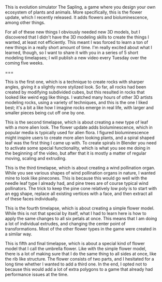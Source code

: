 This is evolution simulator The Sapling, a game where you design your own ecosystem of plants and animals. More specifically, this is the flower update, which I recently released. It adds flowers and bioluminescence, among other things. 

For all of these new things I obviously needed new 3D models, but I discovered that I didn't have the 3D modeling skills to create the things I wanted, at least not efficiently. This meant I was forced to learn a ton of new things in a really short amount of time. I'm really excited about what I learned, though, so I want to share it with you in a series of 5 short modeling timelapses; I will publish a new video every Tuesday over the coming five weeks. 

===

This is the first one, which is a technique to create rocks with sharper angles, giving it a slightly more stylized look. So far, all rocks had been created by modifying subdivided cubes, but this resulted in rocks that looked like weird egg like things. I watched many hours of other 3D artists modeling rocks, using a variety of techniques, and this is the one I liked best; it's a bit a like how I imagine rocks emerge in real life, with larger and smaller pieces being cut off one by one.

This is the second timelapse, which is about creating a new type of leaf with a more alien look. The flower update adds bioluminescence, which in popular media is typically used for alien flora. I figured bioluminescence might inspire users to create more alien looking plants, and a spiral shaped leaf was the first thing I came up with. To create spirals in Blender you need to activate some special functionality, which is what you see me doing in the beginning of the video, but after that it is mostly a matter of regular moving, scaling and extruding.

This is the third timelapse, which is about creating a wind pollination organ. While you see various shapes of wind pollination organs in nature, I wanted mine to look like pinecones. This is because this would go well with the needle leaf type I already had, and pine trees are of course typical wind pollinators. The trick to keep the pine cone relatively low poly is to start with an egg shape, replace all existing vertices with a face, and then extract all of these faces individually.

This is the fourth timelapse, which is about creating a simple flower model. While this is not that special by itself, what I had to learn here is how to apply the same changes to all six petals at once. This means that I am doing a lot of individual extrudes, and changing the center point of transformations. Most of the other flower types in the game were created in a similar way.

This is fifth and final timelapse, which is about a special kind of flower model that I call the umbrella flower. Like with the simple flower model, there is a lot of making sure that I do the same thing to all sides at once, like the rib like structure. The flower consists of two parts, and I hesitated for a long time whether I wanted to add a third one. In the end, I opted not to because this would add a lot of extra polygons to a game that already had performance issues at the time.